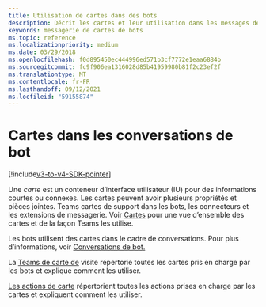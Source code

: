 ```yaml
---
title: Utilisation de cartes dans des bots
description: Décrit les cartes et leur utilisation dans les messages de bot
keywords: messagerie de cartes de bots
ms.topic: reference
ms.localizationpriority: medium
ms.date: 03/29/2018
ms.openlocfilehash: f0d895450ec444996ed571b3cf7772e1eaa6884b
ms.sourcegitcommit: fc9f906ea1316028d85b41959980b81f2c23ef2f
ms.translationtype: MT
ms.contentlocale: fr-FR
ms.lasthandoff: 09/12/2021
ms.locfileid: "59155874"
---
```

# <a name="cards-in-bot-conversations"></a>Cartes dans les conversations de bot

[!include[v3-to-v4-SDK-pointer](~/includes/v3-to-v4-pointer-bots.md)]

Une *carte* est un conteneur d’interface utilisateur (IU) pour des informations courtes ou connexes. Les cartes peuvent avoir plusieurs propriétés et pièces jointes. Teams cartes de support dans les bots, les connecteurs et les extensions de messagerie. Voir [Cartes](~/task-modules-and-cards/what-are-cards.md) pour une vue d’ensemble des cartes et de la façon Teams les utilise.

Les bots utilisent des cartes dans le cadre de conversations. Pour plus d’informations, voir [Conversations de bot.](~/resources/bot-v3/bot-conversations/bots-conversations.md)

La [Teams de carte de](~/task-modules-and-cards/cards/cards-reference.md) visite répertorie toutes les cartes pris en charge par les bots et explique comment les utiliser.

[Les actions de carte](~/task-modules-and-cards/cards/cards-actions.md) répertorient toutes les actions prises en charge par les cartes et expliquent comment les utiliser.
